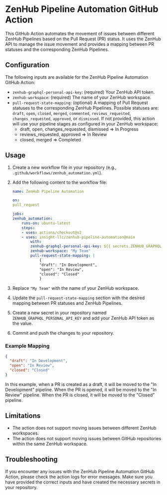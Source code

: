 # ZenHub Pipeline Automation GitHub Action

This GitHub Action automates the movement of issues between different ZenHub Pipelines based on the Pull Request (PR) status. It uses the ZenHub API to manage the issue movement and provides a mapping between PR statuses and the corresponding ZenHub Pipelines.

## Configuration

The following inputs are available for the ZenHub Pipeline Automation GitHub Action:

- `zenhub-graphql-personal-api-key`: (required) Your ZenHub API token.
- `zenhub-workspace`: (required) The name of your ZenHub workspace.
- `pull-request-state-mapping`: (optional) A mapping of Pull Request statuses to the corresponding ZenHub Pipelines. Possible statuses are: `draft`, `open`, `closed`, `merged`, `commented`, `reviews_requested`, `changes_requested`, `approved`, or `dismissed`. If not provided, this action will use your pipeline stages as configured in your ZenHub workspace:
  - draft, open, changes_requested, dismissed => In Progress
  - reviews_requested, approved => In Review
  - closed, merged => Completed

## Usage

1. Create a new workflow file in your repository (e.g., `.github/workflows/zenhub_automation.yml`).
2. Add the following content to the workflow file:

    ```yaml
    name: ZenHub Pipeline Automation

    on:
    pull_request

    jobs:
    zenhub_automation:
        runs-on: ubuntu-latest
        steps:
        - uses: actions/checkout@v2
        - uses: insight-llc/zenhub-pipeline-automation@main
            with:
            zenhub-graphql-personal-api-key: ${{ secrets.ZENHUB_GRAPHQL_PERSONAL_API_KEY }}
            zenhub-workspace: "My Team"
            pull-request-state-mapping: |
                {
                "draft": "In Development",
                "open": "In Review",
                "closed": "Closed"
                }
    ```

3. Replace `"My Team"` with the name of your ZenHub workspace.
4. Update the `pull-request-state-mapping` section with the desired mapping between PR statuses and ZenHub Pipelines.
5. Create a new secret in your repository named `ZENHUB_GRAPHQL_PERSONAL_API_KEY` and add your ZenHub API token as the value.
6. Commit and push the changes to your repository.

### Example Mapping

```json
{
  "draft": "In Development",
  "open": "In Review",
  "closed": "Closed"
}
```

In this example, when a PR is created as a draft, it will be moved to the "In Development" pipeline. When the PR is opened, it will be moved to the "In Review" pipeline. When the PR is closed, it will be moved to the "Closed" pipeline.

## Limitations

- The action does not support moving issues between different ZenHub workspaces.
- The action does not support moving issues between GitHub repositories within the same ZenHub workspace.

## Troubleshooting

If you encounter any issues with the ZenHub Pipeline Automation GitHub Action, please check the action logs for error messages. Make sure you have provided the correct inputs and have created the necessary secrets in your repository.
